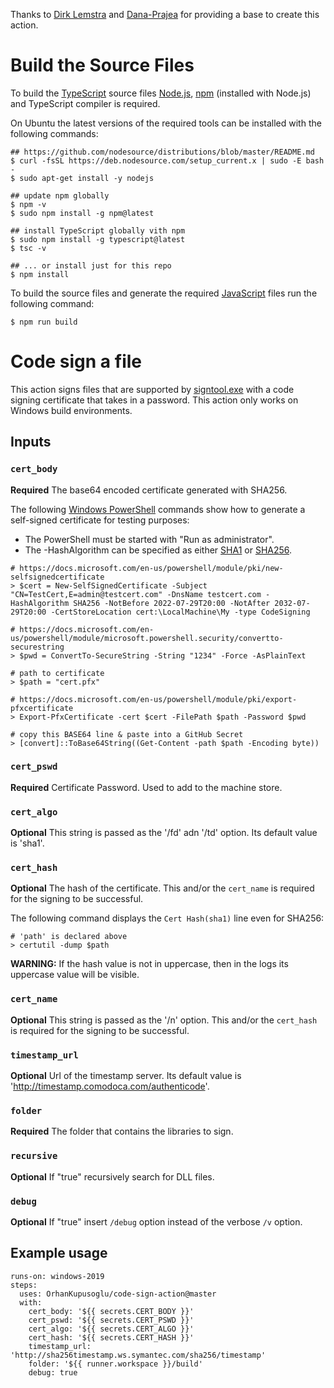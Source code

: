 Thanks to [Dirk Lemstra](https://github.com/dlemstra/code-sign-action) and [Dana-Prajea](https://github.com/Dana-Prajea/code-sign-action) for providing a base to create this action.

# Build the Source Files

To build the [TypeScript](https://en.wikipedia.org/wiki/TypeScript) source files [Node.js](https://en.wikipedia.org/wiki/Node.js), [npm](https://en.wikipedia.org/wiki/Npm_(software)) (installed with Node.js) and TypeScript compiler is required.

On Ubuntu the latest versions of the required tools can be installed with the following commands:
```
## https://github.com/nodesource/distributions/blob/master/README.md
$ curl -fsSL https://deb.nodesource.com/setup_current.x | sudo -E bash -
$ sudo apt-get install -y nodejs

## update npm globally
$ npm -v
$ sudo npm install -g npm@latest

## install TypeScript globally vith npm
$ sudo npm install -g typescript@latest
$ tsc -v

## ... or install just for this repo
$ npm install
```

To build the source files and generate the required [JavaScript](https://en.wikipedia.org/wiki/JavaScript) files run the following command:
```
$ npm run build
```

# Code sign a file

This action signs files that are supported by [signtool.exe](https://docs.microsoft.com/en-us/dotnet/framework/tools/signtool-exe) with a code signing certificate that takes in a password. This action only works on Windows build environments.

## Inputs

### `cert_body`

**Required** The base64 encoded certificate generated with SHA256.

The following [Windows PowerShell](https://en.wikipedia.org/wiki/PowerShell) commands show how to generate a self-signed certificate for testing purposes:
- The PowerShell must be started with "Run as administrator".
- The -HashAlgorithm can be specified as either [SHA1](https://en.wikipedia.org/wiki/SHA-1) or [SHA256](https://en.wikipedia.org/wiki/SHA-2).

```
# https://docs.microsoft.com/en-us/powershell/module/pki/new-selfsignedcertificate
> $cert = New-SelfSignedCertificate -Subject "CN=TestCert,E=admin@testcert.com" -DnsName testcert.com -HashAlgorithm SHA256 -NotBefore 2022-07-29T20:00 -NotAfter 2032-07-29T20:00 -CertStoreLocation cert:\LocalMachine\My -type CodeSigning

# https://docs.microsoft.com/en-us/powershell/module/microsoft.powershell.security/convertto-securestring
> $pwd = ConvertTo-SecureString -String "1234" -Force -AsPlainText

# path to certificate
> $path = "cert.pfx"

# https://docs.microsoft.com/en-us/powershell/module/pki/export-pfxcertificate
> Export-PfxCertificate -cert $cert -FilePath $path -Password $pwd

# copy this BASE64 line & paste into a GitHub Secret
> [convert]::ToBase64String((Get-Content -path $path -Encoding byte))
```

### `cert_pswd`

**Required** Certificate Password. Used to add to the machine store.

### `cert_algo`

**Optional** This string is passed as the '/fd' adn '/td' option. Its default value is 'sha1'.

### `cert_hash`

**Optional** The hash of the certificate. This and/or the `cert_name` is required for the signing to be successful.

The following command displays the `Cert Hash(sha1)` line even for SHA256:
```
# 'path' is declared above
> certutil -dump $path
```

**WARNING:** If the hash value is not in uppercase, then in the logs its uppercase value will be visible.

### `cert_name`

**Optional** This string is passed as the '/n' option. This and/or the `cert_hash` is required for the signing to be successful.

### `timestamp_url`

**Optional** Url of the timestamp server.  Its default value is 'http://timestamp.comodoca.com/authenticode'.

### `folder`

**Required** The folder that contains the libraries to sign.

### `recursive`

**Optional** If "true" recursively search for DLL files.

### `debug`

**Optional** If "true" insert `/debug` option instead of the verbose `/v` option.

## Example usage

```
runs-on: windows-2019
steps:
  uses: OrhanKupusoglu/code-sign-action@master
  with:
    cert_body: '${{ secrets.CERT_BODY }}'
    cert_pswd: '${{ secrets.CERT_PSWD }}'
    cert_algo: '${{ secrets.CERT_ALGO }}'
    cert_hash: '${{ secrets.CERT_HASH }}'
    timestamp_url: 'http://sha256timestamp.ws.symantec.com/sha256/timestamp'
    folder: '${{ runner.workspace }}/build'
    debug: true
```
